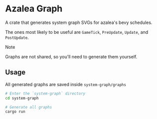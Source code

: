 # Azalea Graph

A crate that generates system graph SVGs for azalea's bevy schedules.

The ones most likely to be useful are `GameTick`, `PreUpdate`, `Update`, and `PostUpdate`.

> [!NOTE]
> Graphs are not shared, so you'll need to generate them yourself.

## Usage

All generated graphs are saved inside `system-graph/graphs`

```bash
# Enter the `system-graph` directory
cd system-graph

# Generate all graphs
cargo run
```
